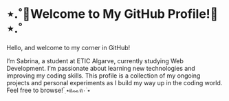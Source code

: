 # ⋆.˚👾Welcome to My GitHub Profile!👾⋆.˚
Hello, and welcome to my corner in GitHub!

I’m Sabrina, a student at ETIC Algarve, currently studying Web Development. I’m passionate about learning new technologies and improving my coding skills. This profile is a collection of my ongoing projects and personal experiments as I build my way up in the coding world. Feel free to browse! ๋࣭ ⭑ฅᨐฅ٠ ࣪⭑
